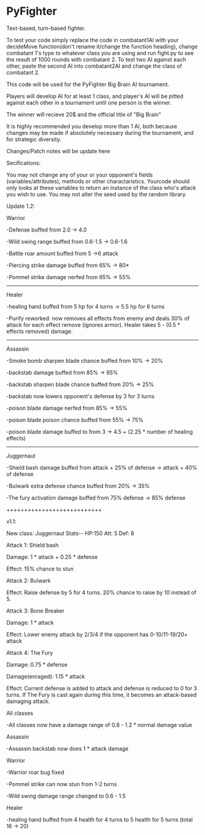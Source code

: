 # PyFighter
Text-based, turn-based fighter.

To test your code simply replace the code in combatant1AI with your decideMove function(don't rename it/change the function heading), change combatant 1's type to whatever class you are using and run fight.py to see the result of 1000 rounds with combatant 2. To test two AI against each other, paste the second AI into combatant2AI and change the class of combatant 2.


This code will be used for the PyFighter Big Brain AI tournament. 

Players will develop AI for at least 1 class, and player's AI will be pitted against each other in a tournament until one person is the winner. 

The winner will recieve 20$ and the official title of "Big Brain"

It is highly recommended you develop more than 1 AI, both because changes may be made if absolutely necessary during the tournament, and for strategic diversity.

Changes/Patch notes will be update here

Secifications: 

You may not change any of your or your opponent's fields (variables/attributes), methods or other charactaristics. Yourcode should only looks at these variables to return an instance of the class who's attack you wish to use. You may not alter the seed used by the random library.


Update 1.2:

Warrior

-Defense buffed from 2.0 -> 4.0

-Wild swing range buffed from 0.6-1.5 -> 0.6-1.6

-Battle roar amount buffed from 5 ->6 attack

-Piercing strike damage buffed from 65% -> 80*

-Pommel strike damage nerfed from 65% -> 55%

------------------------------------------------------------------------

Healer

-healing hand buffed from 5 hp for 4 turns -> 5.5 hp for 6 turns

-Purify reworked: now removes all effects from enemy and deals 30% of attack for each effect remove (ignores armor). Healer takes 5 - (0.5 * effects removed) damage.

------------------------------------------------------------------------

Assassin

-Smoke bomb sharpen blade chance buffed from 10% -> 20%

-backstab damage buffed from 85% -> 95%

-backstab sharpen blade chance buffed from 20% -> 25%

-backstab now lowers opponent's defense by 3 for 3 turns

-poison blade damage nerfed from 85% -> 55%

-poison blade poison chance buffed from 55% -> 75%

-poison blade damage buffed to from 3 -> 4.5 + (2.25 * number of healing effects) 

------------------------------------------------------------------------

Juggernaut

-Shield bash damage buffed from attack + 25% of defense -> attack + 40% of defense

-Bulwark extra defense chance buffed from 20% -> 35%

-The fury activation damage buffed from 75% defense -> 85% defense


+++++++++++++++++++++++++++

v1.1:

New class: Juggernaut
Stats-- HP:150 Att: 5 Def: 8

Attack 1: Shield bash

Damage: 1 * attack + 0.25 * defense

Effect: 15% chance to stun



Attack 2: Bulwark

Effect: Raise defense by 5 for 4 turns. 20% chance to raise by 10 instead of 5.



Attack 3: Bone Breaker

Damage: 1 * attack

Effect: Lower enemy attack by 2/3/4 if the opponent has 0-10/11-19/20+ attack



Attack 4: The Fury

Damage: 0.75 * defense

Damage(enraged): 1.15 * attack

Effect: Current defense is added to attack and defense is reduced to 0 for 3 turns. If The Fury is cast again during this time, it becomes an attack-based damaging attack.




All classes

-All classes now have a damage range of 0.8 - 1.2 * normal damage value


Assassin

-Assassin backstab now does 1 * attack damage


Warrior

-Warrior roar bug fixed

-Pommel strike can now stun from 1-2 turns

-Wild swing damage range changed to 0.6 - 1.5


Healer

-healing hand buffed from 4 health for 4 turns to 5 health for 5 turns (total 16 -> 20)

